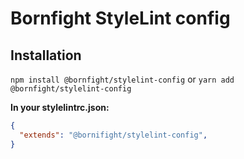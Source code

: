 # Bornfight StyleLint config

## Installation
`npm install @bornfight/stylelint-config` 
or
`yarn add @bornfight/stylelint-config`

**In your stylelintrc.json:**
```JSON
{
  "extends": "@bornifight/stylelint-config",
}
```
